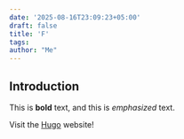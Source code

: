 ```yaml
---
date: '2025-08-16T23:09:23+05:00'
draft: false
title: 'F'
tags: 
author: "Me"
---
```


## Introduction

This is **bold** text, and this is *emphasized* text.

Visit the [Hugo](https://gohugo.io) website!
